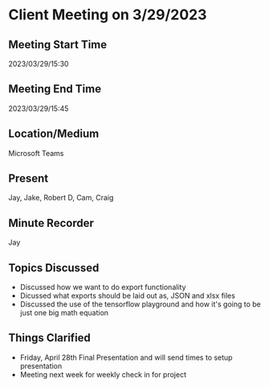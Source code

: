 # Client Meeting on 3/29/2023

## Meeting Start Time

2023/03/29/15:30

## Meeting End Time

2023/03/29/15:45

## Location/Medium

Microsoft Teams

## Present

Jay, Jake, Robert D, Cam, Craig

## Minute Recorder

Jay

## Topics Discussed

* Discussed how we want to do export functionality
* Dicussed what exports should be laid out as, JSON and xlsx files
* Discussed the use of the tensorflow playground and how it's going to be just one big math equation

## Things Clarified

* Friday, April 28th Final Presentation and will send times to setup presentation
* Meeting next week for weekly check in for project
